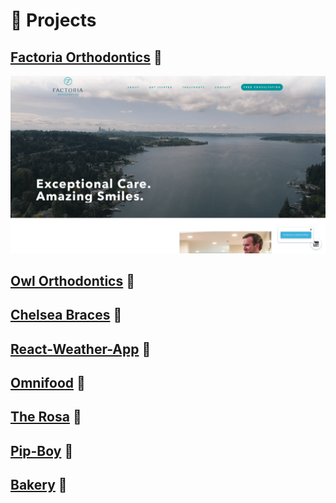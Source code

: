 # 🧪 Projects

## [Factoria Orthodontics](https://www.factoriaortho.com/) 🔗

![factoria image](screenshots/factoria-ortho.png)

## [Owl Orthodontics](https://www.owlortho.com/) 🔗

## [Chelsea Braces](https://www.chelseabraces.com/) 🔗

## [React-Weather-App](https://weather-app-mcarthur.herokuapp.com/) 🔗

## [Omnifood](https://diazmc.github.io/Omnifood/) 🔗

## [The Rosa](https://diazmc.github.io/the-rosa/) 🔗

## [Pip-Boy](https://diazmc.github.io/pipboy-app/) 🔗

## [Bakery](https://diazmc.github.io/bakery/) 🔗

